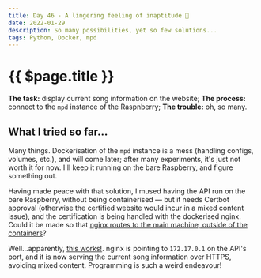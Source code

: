 ```yaml
---
title: Day 46 - A lingering feeling of inaptitude 🤡
date: 2022-01-29
description: So many possibilities, yet so few solutions...
tags: Python, Docker, mpd
---
```


# {{ $page.title }}

**The task:** display current song information on the website;
**The process:** connect to the `mpd` instance of the Raspnberry;
**The trouble:** oh, so many.

## What I tried so far...

Many things. Dockerisation of the `mpd` instance is a mess (handling configs, volumes, etc.), and will come later; after many experiments, it's just not worth it for now. I'll keep it running on the bare Raspberry, and figure something out.

Having made peace with that solution, I mused having the API run on the bare Raspberry, without being containerised —  but it needs Certbot approval (otherwise the certified website would incur in a mixed content issue), and the certification is being handled with the dockerised nginx. Could it be made so that [nginx routes to the main machine, outside of the containers](https://stackoverflow.com/questions/31324981/how-to-access-host-port-from-docker-container/61424570#61424570)? 

Well...apparently, [this works!](https://stackoverflow.com/a/48547074). nginx is pointing to `172.17.0.1` on the API's port, and it is now serving the current song information over HTTPS, avoiding mixed content. Programming is such a weird endeavour! 

<FetchComments :title=$frontmatter.title />
<PostComments :title=$frontmatter.title />

